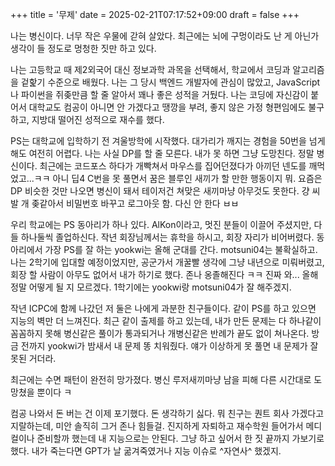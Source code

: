+++
title = '무제'
date = 2025-02-21T07:17:52+09:00
draft = false
+++

나는 병신이다. 너무 작은 우물에 갇혀 살았다. 최근에는 뇌에 구멍이라도 난 게 아닌가 생각이 들 정도로 멍청한 짓만 하고 있다. 

나는 고등학교 때 제2외국어 대신 정보과학 과목을 선택해서, 학교에서 코딩과 알고리즘을 겉핥기 수준으로 배웠다. 나는 그 당시 백엔드 개발자에 관심이 많았고, JavaScript나 파이썬을 쥐좆만큼 할 줄 알아서 꽤나 좋은 성적을 거뒀다. 나는 코딩에 자신감이 붙어서 대학교도 컴공이 아니면 안 가겠다고 땡깡을 부려, 좋지 않은 가정 형편임에도 불구하고, 지방대 떨어진 성적으로 재수를 했다.

PS는 대학교에 입학하기 전 겨울방학에 시작했다. 대가리가 깨지는 경험을 50번을 넘게 해도 여전히 어렵다. 나는 사실 DP를 할 줄 모른다. 내가 못 하면 그냥 도망친다. 정말 병신이다. 최근에는 코드포스 하다가 개빡쳐서 마우스를 집어던졌다가 아끼던 넨도를 깨먹었고...ㅋㅋ 아니 딥4 C번을 못 풀면서 꿈은 블루인 새끼가 할 만한 행동이지 뭐. 요즘은 DP 비슷한 것만 나오면 병신이 돼서 테이저건 쳐맞은 새끼마냥 아무것도 못한다. 걍 씨발 개 좆같아서 비밀번호 바꾸고 로그아웃 함. 다신 안 한다 ㅂㅂ

우리 학교에는 PS 동아리가 하나 있다. AlKon이라고, 멋진 분들이 이끌어 주셨지만, 다들 하나둘씩 졸업하신다. 작년 회장님께서는 휴학을 하시고, 회장 자리가 비어버렸다. 동아리에서 가장 PS를 잘 하는 yookwi는 올해 군대를 간다. motsuni04는 불확실하고. 나는 2학기에 입대할 예정이었지만, 공군가서 개꿀빨 생각에 그냥 내년으로 미뤄버렸고, 회장 할 사람이 아무도 없어서 내가 하기로 했다. 존나 옹졸해진다 ㅋㅋ 진짜 와... 올해 정말 어떻게 될 지 모르겠다. 1학기에는 yookwi랑 motsuni04가 잘 해주겠지.

작년 ICPC에 함께 나갔던 저 둘은 나에게 과분한 친구들이다. 같이 PS를 하고 있으면 지능의 벽만 더 느껴진다. 최근 같이 출제를 하고 있는데, 내가 만든 문제는 다 하나같이 꼼꼼하지 못해 병신같은 풀이가 통과되거나 개병신같은 반례가 끝도 없이 쳐나온다. 방금 전까지 yookwi가 밤새서 내 문제 똥 치워줬다. 얘가 이상하게 못 풀면 내 문제가 잘못된 거더라.

최근에는 수면 패턴이 완전히 망가졌다. 병신 루저새끼마냥 남을 피해 다른 시간대로 도망쳤을 뿐이다 ㅋ

컴공 나와서 돈 버는 건 이제 포기했다. 돈 생각하기 싫다. 뭐 친구는 퀀트 회사 가겠다고 지랄하는데, 미안 솔직히 그거 존나 힘들걸. 진지하게 자퇴하고 재수학원 들어가서 메디컬이나 준비할까 했는데 내 지능으로는 안된다. 그냥 하고 싶어서 한 짓 끝까지 가보기로 했다. 내가 죽는다면 GPT가 날 굶겨죽였거나 지능 이슈로 ^자연사^ 했겠지.